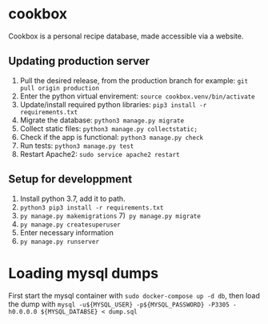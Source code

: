 # cookbox

Cookbox is a personal recipe database, made accessible via a website.

## Updating production server

1) Pull the desired release, from the production branch for example: `git pull origin production`
1) Enter the python virtual envirement: `source cookbox.venv/bin/activate`
1) Update/install required python libraries: `pip3 install -r requirements.txt`
1) Migrate the database: `python3 manage.py migrate`
1) Collect static files: `python3 manage.py collectstatic;`
1) Check if the app is functional: `python3 manage.py check`
1) Run tests: `python3 manage.py test`
1) Restart Apache2: `sudo service apache2 restart`

## Setup for developpment

1) Install python 3.7, add it to path.
2) `python3 pip3 install -r requirements.txt`
7) `py manage.py makemigrations`
7)` py manage.py migrate`
8) `py manage.py createsuperuser`
9) Enter necessary information
10) `py manage.py runserver`

# Loading mysql dumps

First start the mysql container with `sudo docker-compose up -d db`,
then load the dump with `mysql -u${MYSQL_USER} -p${MYSQL_PASSWORD} -P3305 -h0.0.0.0 ${MYSQL_DATABSE} < dump.sql`


